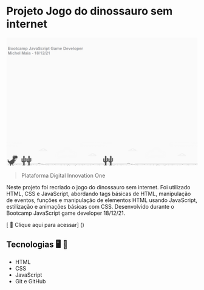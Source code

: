 
# Projeto Jogo do dinossauro sem internet

![preview](./.github/preview.png)

> Plataforma Digital Innovation One


 Neste projeto foi recriado o jogo do dinossauro sem internet. Foi utilizado HTML, CSS e JavaScript, abordando tags básicas de HTML,  manipulação de eventos, funções e manipulação de elementos HTML usando JavaScript, estilização e animações básicas com CSS. Desenvolvido durante o Bootcamp JavaScript game developer 18/12/21.


[ 📎 Clique aqui para acessar] ()


 ## Tecnologias 🖥️ 🚀 

- HTML
- CSS
- JavaScript
- Git e GitHub
